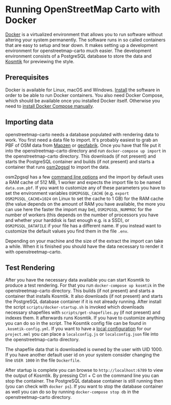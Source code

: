 # Running OpenStreetMap Carto with Docker

[Docker](https://docker.com) is a virtualized environment that allows you to run software without altering your system permanently.
The software runs in so called containers that are easy to setup and tear down. It makes setting up a
development environment for openstreetmap-carto much easier. The development environment consists of a
PostgreSQL database to store the data and [Kosmtik](https://github.com/kosmtik/kosmtik) for previewing the style.

## Prerequisites

Docker is available for Linux, macOS and Windows. [Install](https://www.docker.com/get-docker) the software in order
to be able to run Docker containers. You also need Docker Compose, which should be available once you installed
Docker itself. Otherwise you need to [install Docker Compose manually](https://docs.docker.com/compose/install/).

## Importing data

openstreetmap-carto needs a database populated with rendering data to work. You first need a data file to import.
It's probably easiest to grab an PBF of OSM data from [Mapzen](https://mapzen.com/metro-extracts/) or [geofabrik](http://download.geofabrik.de/).
Once you have that file put it into the openstreetmap-carto directory and run `docker-compose up import` in the openstreetmap-carto directory.
This downloads (if not present) and starts the PostgreSQL container and builds (if not present) and starts a container that runs
[osm2pgsql](https://github.com/openstreetmap/osm2pgsql) to import the data.

osm2pgsql has a few [command line options](https://manpages.debian.org/testing/osm2pgsql/osm2pgsql.1.en.html) and the import by default uses
a RAM cache of 512 MB, 1 worker and expects the import file to be named `data.osm.pbf`. If you want to customize any of these parameters you have
to set the environment variables `OSM2PGSQL_CACHE` (e.g. `export OSM2PGSQL_CACHE=1024` on Linux to set the cache to 1 GB)
for the RAM cache (the value depends on the amount of RAM you have available, the more you can use
here the faster the import may be), `OSM2PGSQL_NUMPROC` for the number of workers (this depends on the number of processors you have and whether your
harddisk is fast enough e.g. is a SSD), or `OSM2PGSQL_DATAFILE` if your file has a different name. If you instead want
to customize the default values you find them in the file `.env`.

Depending on your machine and the size of the extract the import can take a while. When it is finished you should have the data necessary to
render it with openstreetmap-carto.

## Test Rendering

After you have the necessary data available you can start Kosmtik to produce a test rendering. For that
you run `docker-compose up kosmtik` in the openstreetmap-carto directory. This builds (if not present) and starts a container
that installs Kosmtik. It also downloads (if not present) and starts the PostgreSQL database container if it is not already running.
After install the script `scripts/docker-startup.sh` is invoked which downloads necessary
shapefiles with `scripts/get-shapefiles.py` (if not present) and indexes them. It afterwards runs Kosmtik. If you
have to customize anything you can do so in the script. The Kosmtik config file can be found in `.kosmtik-config.yml`.
If you want to have a [local configuration](https://github.com/kosmtik/kosmtik#local-config) for our `project.mml` you
can place a `localconfig.js` or `localconfig.json` file into the openstreetmap-carto directory.

The shapefile data that is downloaded is owned by the user with UID 1000. If you have another default user id on your system consider
changing the line `USER 1000` in the file `Dockerfile`.

After startup is complete you can browse to `http://localhost:6789` to view the output of Kosmtik. By pressing Ctrl + C on the
command line you can stop the container. The PostgreSQL database container is still running then (you can check with `docker ps`). If you
want to stop the database container as well you can do so by running `docker-compose stop db` in the
openstreetmap-carto directory.
